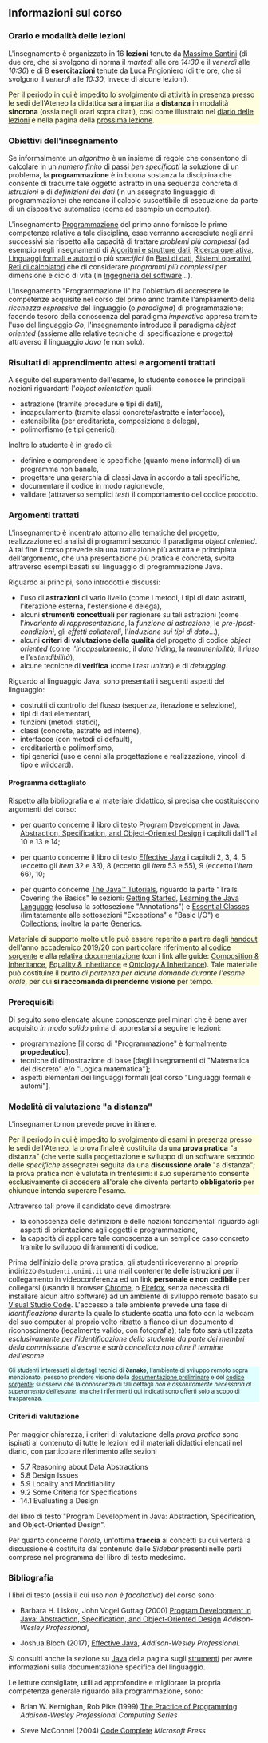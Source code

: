 ## Informazioni sul corso

### Orario e modalità delle lezioni

L'insegnamento è organizzato in 16 **lezioni** tenute da [Massimo
Santini](https://santini.di.unimi.it/) (di due ore, che si svolgono di norma il
*martedì* alle ore *14:30* e il *venerdì* alle *10:30*) e di 8 **esercitazioni**
tenute da [Luca Prigioniero](https://prigioniero.di.unimi.it/) (di tre ore, che
si svolgono il *venerdì* alle *10:30*, invece di alcune lezioni).

<div style="background-color: lightyellow;">

Per il periodo in cui è impedito lo svolgimento di attività in presenza presso
le sedi dell'Ateneo la didattica sarà impartita a **distanza** in modalità
**sincrona** (ossia negli orari sopra citati), così come illustrato nel [diario
delle lezioni](diario) e nella pagina della [prossima lezione](lezione).

</div>

### Obiettivi dell'insegnamento

Se informalmente un *algoritmo* è un insieme di regole che consentono di
calcolare in un *numero finito* di passi *ben specificati* la soluzione di un
problema, la **programmazione** è in buona sostanza la disciplina che consente
di tradurre tale oggetto astratto in una sequenza concreta di *istruzioni* e di
*definizioni dei dati* (in un assegnato linguaggio di programmazione) che
rendano il calcolo suscettibile di esecuzione da parte di un dispositivo
automatico (come ad esempio un computer).

L'insegnamento
[Programmazione](https://www.unimi.it/it/ugov/of/af20200000f1x-56) del primo
anno fornisce le prime competenze relative a tale disciplina, esse verranno
accresciute negli anni successivi sia rispetto alla capacità di trattare
*problemi più complessi* (ad esempio negli insegnamenti di [Algoritmi e
strutture dati](https://www.unimi.it/it/ugov/of/af20200000f1x-52), [Ricerca
operativa](https://www.unimi.it/it/ugov/of/af20200000f1x-43), [Linguaggi formali
e automi](https://www.unimi.it/it/ugov/of/af2020000f1x-116…) o più *specifici*
(in [Basi di dati](https://www.unimi.it/it/ugov/of/af20200000f1x-51), [Sistemi
operativi](https://www.unimi.it/it/ugov/of/af20200000f1x-98), [Reti di
calcolatori](https://www.unimi.it/it/ugov/of/af20200000f1x-50…) che di
considerare *programmi più complessi* per dimensione e ciclo di vita (in
[Ingegneria del software](https://www.unimi.it/it/ugov/of/af20200000f1x-99)…).

L'insegnamento "Programmazione II" ha l'obiettivo di accrescere le competenze
acquisite nel corso del primo anno tramite l'ampliamento della *ricchezza
espressiva* del linguaggio (o *paradigma*) di programmazione; facendo tesoro
della conoscenza del paradigma *imperativo* appresa tramite l'uso del linguaggio
*Go*, l'insegnamento introduce il paradigma *object oriented* (assieme alle
relative tecniche di specificazione e progetto) attraverso il linguaggio *Java*
(e non solo).

### Risultati di apprendimento attesi e argomenti trattati

A seguito del superamento dell'esame, lo studente conosce le principali nozioni
riguardanti l'*object orientation* quali:

* astrazione (tramite procedure e tipi di dati),
* incapsulamento (tramite classi concrete/astratte e interfacce),
* estensibilità (per ereditarietà, composizione e delega),
* polimorfismo (e tipi generici).

Inoltre lo studente è in grado di:

* definire e comprendere le specifiche (quanto meno informali) di un programma non banale,
* progettare una gerarchia di classi Java in accordo a tali specifiche,
* documentare il codice in modo ragionevole,
* validare (attraverso semplici *test*) il comportamento del codice prodotto.

### Argomenti trattati

L'insegnamento è incentrato attorno alle tematiche del progetto, realizzazione
ed analisi di programmi secondo il paradigma *object oriented*. A tal fine il
corso prevede sia una trattazione più astratta e principiata dell'argomento, che
una presentazione più pratica e concreta, svolta attraverso esempi basati sul
linguaggio di programmazione Java.

Riguardo ai principi, sono introdotti e discussi:

* l'uso di **astrazioni** di vario livello (come i metodi, i tipi di dato astratti, l'iterazione esterna, l'estensione e delega),
* alcuni **strumenti concettuali** per ragionare su tali astrazioni (come l'*invariante di rappresentazione*, la *funzione di astrazione*, le *pre-*/*post-condizioni*, gli *effetti collaterali*, l'*induzione sui tipi di dato*…),
* alcuni **criteri di valutazione della qualità** del progetto di codice *object oriented* (come l'*incapsulamento*, il *data hiding*, la *manutenibilità*, il *riuso* e l'*estendibilità*),
* alcune tecniche di **verifica** (come i *test unitari*) e di *debugging*.

Riguardo al linguaggio Java, sono presentati i seguenti aspetti del linguaggio:

* costrutti di controllo del flusso (sequenza, iterazione e selezione),
* tipi di dati elementari,
* funzioni (metodi statici),
* classi (concrete, astratte ed interne),
* interfacce (con metodi di default),
* ereditariertà e polimorfismo,
* tipi generici (uso e cenni alla progettazione e realizzazione, vincoli di tipo e wildcard).

#### Programma dettagliato

Rispetto alla bibliografia e al materiale didattico, si precisa che
costituiscono argomenti del corso:

* per quanto concerne il libro di testo [Program Development in Java:
  Abstraction, Specification, and Object-Oriented Design](http://www.informit.com/store/program-development-in-java-abstraction-specification-9780768684698) i capitoli dall'1 al
  10 e 13 e 14;

* per quanto concerne il libro di testo [Effective Java](http://www.informit.com/store/effective-java-9780134685991) i capitoli 2, 3, 4, 5
  (eccetto gli *item* 32 e 33), 8 (eccetto gli *item* 53 e 55), 9 (eccetto
  l'*item* 66), 10;

* per quanto concerne  [The Java™
  Tutorials](https://docs.oracle.com/javase/tutorial/), riguardo la parte "Trails Covering the Basics" le sezioni:
  [Getting Started](https://docs.oracle.com/javase/tutorial/getStarted/),
  [Learning the Java Language](https://docs.oracle.com/javase/tutorial/java/)
  (esclusa la sottosezione "Annotations") e [Essential
  Classes](https://docs.oracle.com/javase/tutorial/essential/) (limitatamente
  alle sottosezioni "Exceptions" e "Basic I/O") e
  [Collections](https://docs.oracle.com/javase/tutorial/collections); inoltre la
  parte [Generics](https://docs.oracle.com/javase/tutorial/extra/generics/).

<div style="background-color: lightyellow;">

Materiale di supporto molto utile può essere reperito a partire dagli
[handout](https://github.com/prog2-unimi/handouts/tree/aa1920) dell'anno
accademico 2019/20 con particolare riferimento al [codice
sorgente](https://github.com/prog2-unimi/handouts/tree/aa1920/src/it/unimi/di/prog2)
e alla [relativa documentazione](https://prog2-unimi.github.io/handouts/) (con i
link alle guide: [Composition & Inheritance](https://prog2.di.unimi.it/guides/compositionandinheritance),
[Equality & Inheritance](https://prog2.di.unimi.it/guides/equalityandinheritance) e [Ontology &
Inheritance](https://prog2.di.unimi.it/guides/ontologyandinheritance)). Tale materiale può costituire il *punto di partenza per alcune domande durante l'esame orale*, per cui **si raccomanda di prenderne visione** per tempo.

</div>

### Prerequisiti

Di seguito sono elencate alcune conoscenze preliminari che è bene aver acquisito
*in modo solido* prima di apprestarsi a seguire le lezioni:

* programmazione [il corso di "Programmazione" è formalmente **propedeutico**],
* tecniche di dimostrazione di base [dagli insegnamenti di "Matematica del
  discreto" e/o "Logica matematica"];
* aspetti elementari dei linguaggi formali [dal corso "Linguaggi formali e
  automi"].

### Modalità di valutazione "a distanza"

L'insegnamento non prevede prove in itinere.

<div style="background-color: lightyellow;">

Per il periodo in cui è impedito lo
svolgimento di esami in presenza presso le sedi dell'Ateneo, la prova finale è
costituita da una **prova pratica** "a distanza" (che verte sulla progettazione
e sviluppo di un software secondo delle *specifiche* assegnate) seguita da una
**discussione orale** "a distanza"; la prova pratica non è valutata in
trentesimi: il suo superamento consente esclusivamente di accedere all'orale che
diventa pertanto **obbligatorio** per chiunque intenda superare l'esame.

</div>

Attraverso tali prove il candidato deve dimostrare:

* la conoscenza delle definizioni e delle nozioni fondamentali riguardo agli
  aspetti di orientazione agli oggetti e programmazione,
* la capacità di applicare tale conoscenza a un semplice caso concreto tramite
  lo sviluppo di frammenti di codice.

Prima dell'inizio della prova pratica, gli studenti riceveranno al proprio
indirizzo `@studenti.unimi.it` una mail contenente delle istruzioni per il
collegamento in videoconferenza ed un link **personale e non cedibile** per
collegarsi (usando il browser [Chrome](https://www.google.com/chrome/), o
[Firefox](https://www.mozilla.org/firefox/browsers/), senza necessità di
installare alcun altro software) ad un ambiente di sviluppo remoto basato su
[Visual Studio Code](https://code.visualstudio.com/). L'accesso a tale ambiente
prevede una fase di *identificazione* durante la quale lo studente scatta una
foto con la webcam del suo computer al proprio volto ritratto a fianco di un
documento di riconoscimento (legalmente valido, con fotografia); tale foto sarà
utilizzata *esclusivamente per l'identificazione dello studente da parte dei
membri della commissione d'esame e sarà cancellata non oltre il termine
dell'esame*.

<div style="font-size: smaller; background-color: lightcyan;">

Gli studenti interessati ai dettagli tecnici di **∂anake**, l'ambiente di
sviluppo remoto sopra menzionato, possono prendere visione della [documentazione
preliminare](https://scythe-suite.github.io/danake/) e del [codice
sorgente](https://github.com/scythe-suite/danake); si osservi che la conoscenza
di tali dettagli *non è assolutamente necessaria al superamento dell'esame*, ma
che i riferimenti qui indicati sono offerti solo a scopo di trasparenza.

</div>

#### Criteri di valutazione

Per maggior chiarezza, i criteri di valutazione della *prova pratica* sono
ispirati al contenuto di tutte le lezioni ed il materiali didattici elencati nel
diario, con particolare riferimento alle sezioni

* 5.7 Reasoning about Data Abstractions
* 5.8 Design Issues
* 5.9 Locality and Modifiability
* 9.2 Some Criteria for Specifications
* 14.1 Evaluating a Design

del libro di testo "Program Development in Java: Abstraction, Specification, and
Object-Oriented Design".

Per quanto concerne l'*orale*, un'ottima **traccia** ai concetti su cui verterà
la discussione è costituita dal contenuto delle *Sidebar* presenti nelle parti
comprese nel programma del libro di testo medesimo.

### Bibliografia

I libri di testo (ossia il cui uso *non è facoltativo*) del corso sono:

* Barbara H. Liskov, John Vogel Guttag (2000)
  [Program Development in Java: Abstraction, Specification, and Object-Oriented Design](http://www.informit.com/store/program-development-in-java-abstraction-specification-9780768684698) *Addison-Wesley Professional*,

* Joshua Bloch (2017),
  [Effective Java](http://www.informit.com/store/effective-java-9780134685991), *Addison-Wesley Professional*.

Si consulti anche la sezione su [Java](strumenti.html#Java) della pagina sugli
[strumenti](strumenti) per avere informazioni sulla documentazione specifica del
linguaggio.

Le letture consigliate, utili ad approfondire e migliorare la propria competenza
generale riguardo alla programmazione, sono:

* Brian W. Kernighan, Rob Pike (1999)
  [The Practice of Programming](http://www.informit.com/store/practice-of-programming-9780201615869) *Addison-Wesley Professional Computing Series*

* Steve McConnel (2004)
  [Code Complete](http://www.informit.com/store/code-complete-9780735619678) *Microsoft Press*

